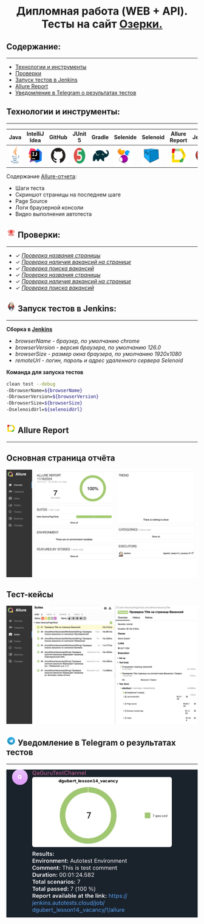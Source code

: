 
<h1 align="center">Дипломная работа (WEB + API).<br>Тесты на сайт <a href="https://ozerki.ru/"> Озерки.</a></h1>


##  **Содержание:**

---

* [Технологии и инструменты](#технологии-и-инструменты)
* [Проверки](#-проверки)
* [Запуск тестов в Jenkins](#-запуск-тестов-в-jenkins)
* [Allure Report](#--allure-report)
* [Уведомление в Telegram о результатах тестов](#-уведомление-в-telegram-о-результатах-тестов)

## Технологии и инструменты:

---


| Java                                                                                         | IntelliJ  <br>  Idea                                                                                                 | GitHub                                                                                                           | JUnit 5                                                                                                           | Gradle                                                                                                     | Selenide                                                                                                         | Selenoid                                                                                                                  | Allure <br> Report                                                                                                         | Jenkins                                                                                                          | Telegram                                                                                                            |
|:---------------------------------------------------------------------------------------------|----------------------------------------------------------------------------------------------------------------------|------------------------------------------------------------------------------------------------------------------|-------------------------------------------------------------------------------------------------------------------|------------------------------------------------------------------------------------------------------------|------------------------------------------------------------------------------------------------------------------|---------------------------------------------------------------------------------------------------------------------------|----------------------------------------------------------------------------------------------------------------------------|------------------------------------------------------------------------------------------------------------------|---------------------------------------------------------------------------------------------------------------------|
| <a href="https://www.java.com/"> <img src="media/logo/Java.svg" height="50" width="50"/></a> | <a href="https://www.jetbrains.com/idea/"><img height="50" src="media/logo/Intelij_IDEA.svg" width="50"/></a> | <a href="https://github.com/"><img alt="Github" height="50" src="media/logo/GitHub.svg" width="50"/></a> | <a href="https://junit.org/junit5/"><img alt="JUnit 5" height="50" src="media/logo/JUnit5.svg" width="50"/></a> | <a href="https://gradle.org/"><img alt="Gradle" height="50" src="media/logo/Gradle.svg" width="50"/></a> | <a href="https://selenide.org/"><img alt="Selenide" height="50" src="media/logo/Selenide.svg" width="50"/></a> | <a href="https://aerokube.com/selenoid/"><img alt="Selenoid" height="50" src="media/logo/Selenoid.svg" width="50"/></a> | <a href="https://github.com/allure-framework"><img alt="Allure" height="50" src="media/logo/Allure_Report.svg" width="50"/></a> | <a href="https://www.jenkins.io/"><img alt="Jenkins" height="50" src="media/logo/Jenkins.svg" width="50"/></a> | <a href="https://web.telegram.org/"><img alt="Telegram" height="50" src="media/logo/Telegram.svg" width="50"/></a> |


Содержание [Allure-отчета](https://jenkins.autotests.cloud/job/dgubert_lesson14_vacancy/allure/#suites):
* Шаги теста
* Скриншот страницы на последнем шаге
* Page Source
* Логи браузерной консоли
* Видео выполнения автотеста


## <img height="25" src="media/pic/logo.png" width="25"/> Проверки:

---

- ✓ *[Проверка названия страницы](https://jenkins.autotests.cloud/job/dgubert_lesson14_vacancy/allure/#suites/0598bc41331f40ac0f38fe5d0c32bb00/1c28556ee444b478/)*
- ✓ *[Проверка наличия вакансий на странице](https://jenkins.autotests.cloud/job/dgubert_lesson14_vacancy/allure/#suites/0598bc41331f40ac0f38fe5d0c32bb00/14a613d3621c9b18/)*
- ✓ *[Проверка поиска вакансий](https://jenkins.autotests.cloud/job/dgubert_lesson14_vacancy/allure/#suites/0598bc41331f40ac0f38fe5d0c32bb00/1e4c6794abd12a0c/)*
- ✓ *[Проверка названия страницы](https://jenkins.autotests.cloud/job/dgubert_lesson14_vacancy/allure/#suites/0598bc41331f40ac0f38fe5d0c32bb00/1c28556ee444b478/)*
- ✓ *[Проверка наличия вакансий на странице](https://jenkins.autotests.cloud/job/dgubert_lesson14_vacancy/allure/#suites/0598bc41331f40ac0f38fe5d0c32bb00/14a613d3621c9b18/)*
- ✓ *[Проверка поиска вакансий](https://jenkins.autotests.cloud/job/dgubert_lesson14_vacancy/allure/#suites/0598bc41331f40ac0f38fe5d0c32bb00/1e4c6794abd12a0c/)*


## <img height="25" src="media/logo/Jenkins.svg" width="25"/> Запуск тестов в Jenkins:

---

**Сборка в [Jenkins](https://jenkins.autotests.cloud/job/dgubert_lesson14_vacancy/)**
- *browserName - браузер, по умолчанию chrome*
- *browserVersion - версия браузера, по умолчанию 126.0*
- *browserSize - размер окна браузера, по умолчанию 1920x1080*
- *remoteUrl - логин, пароль и адрес удаленного сервера Selenoid*

**Команда для запуска тестов**
```bash  
clean test --debug
-DbrowserName=${browserName}
-DbrowserVersion=${browserVersion}
-DbrowserSize=${browserSize}
-DselenoidUrl=${selenoidUrl}
```

## <img height="25" src="media/logo/Allure_Report.svg" width="25"/></a>  <a name="Allure"></a>Allure Report	</a>

---

## Основная страница отчёта

<p align="center">  
<img title="Allure Overview Dashboard" src="media/pic/allure_main.png" width="850">  
</p>  

## Тест-кейсы

<p align="center">  
<img title="Allure Tests" src="media/pic/allure_suites.png" width="850">
</p>



## <img alt="Allure" height="25" src="media/logo/Telegram.svg" width="25"/></a> Уведомление в Telegram о результатах тестов
____
<p align="center">  
<img title="Allure Overview Dashboard" src="media/pic/notification.png" width="550">  
</p>